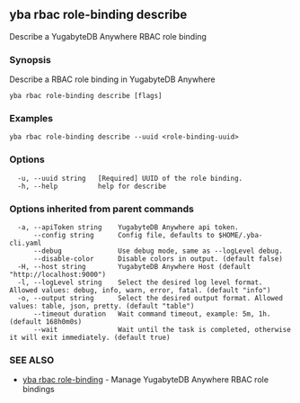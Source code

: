 ## yba rbac role-binding describe

Describe a YugabyteDB Anywhere RBAC role binding

### Synopsis

Describe a RBAC role binding in YugabyteDB Anywhere

```
yba rbac role-binding describe [flags]
```

### Examples

```
yba rbac role-binding describe --uuid <role-binding-uuid>
```

### Options

```
  -u, --uuid string   [Required] UUID of the role binding.
  -h, --help          help for describe
```

### Options inherited from parent commands

```
  -a, --apiToken string    YugabyteDB Anywhere api token.
      --config string      Config file, defaults to $HOME/.yba-cli.yaml
      --debug              Use debug mode, same as --logLevel debug.
      --disable-color      Disable colors in output. (default false)
  -H, --host string        YugabyteDB Anywhere Host (default "http://localhost:9000")
  -l, --logLevel string    Select the desired log level format. Allowed values: debug, info, warn, error, fatal. (default "info")
  -o, --output string      Select the desired output format. Allowed values: table, json, pretty. (default "table")
      --timeout duration   Wait command timeout, example: 5m, 1h. (default 168h0m0s)
      --wait               Wait until the task is completed, otherwise it will exit immediately. (default true)
```

### SEE ALSO

* [yba rbac role-binding](yba_rbac_role-binding.md)	 - Manage YugabyteDB Anywhere RBAC role bindings

